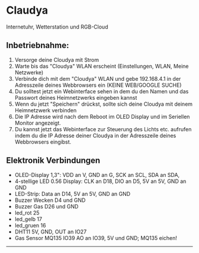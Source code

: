 # Claudya
Internetuhr, Wetterstation und RGB-Cloud

## Inbetriebnahme:

  1. Versorge deine Cloudya mit Strom
  2. Warte bis das "Cloudya" WLAN erscheint (Einstellungen, WLAN, Meine Netzwerke)
  3. Verbinde dich mit dem "Cloudya" WLAN und gebe 192.168.4.1 in der Adresszeile deines Webbrowsers ein (KEINE WEB/GOOGLE SUCHE)
  4. Du solltest jetzt ein Webinterface sehen in dem du den Namen und das Passwort deines Heimnetzwerks eingeben kannst
  5. Wenn du jetzt "Speichern" drückst, sollte sich deine Cloudya mit deinem Heimnetzwerk verbinden
  6. Die IP Adresse wird nach dem Reboot im OLED Display und im Seriellen Monitor angezeigt.
  7. Du kannst jetzt das Webinterface zur Steuerung des Lichts etc. aufrufen indem du die IP Adresse deiner Cloudya in der Adresszeile deines Webbrowsers eingibst.


## Elektronik Verbindungen
+ OLED-Display 1,3": VDD an V, GND an G, SCK an SCL, SDA an SDA,
+ 4-stellige LED 0.56 Display: CLK an D18, DIO an D5, 5V an 5V, GND an GND
+ LED-Strip: Data an D14, 5V an 5V, GND an GND
+ Buzzer Wecken  D4 und GND
+ Buzzer Gas D26 und GND
+ led_rot 25
+ led_gelb 17
+ led_gruen 16
+ DHT11  5V, GND, OUT an IO27
+ Gas Sensor MQ135 IO39 AO an IO39, 5V und GND; MQ135 eichen!

---
